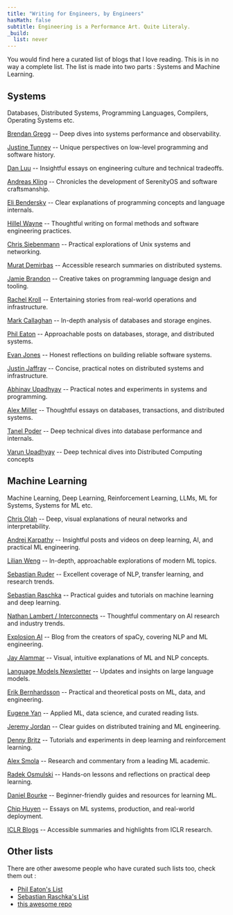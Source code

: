```yaml
---
title: "Writing for Engineers, by Engineers"
hasMath: false
subtitle: Engineering is a Performance Art. Quite Literaly.  
_build:
  list: never
---
```


You would find here a curated list of blogs that I love reading. This is in no way a complete list. 
The list is made into two parts : Systems and Machine Learning. 
## Systems  
Databases, Distributed Systems, Programming Languages, Compilers, Operating Systems etc. 

[Brendan Gregg](https://www.brendangregg.com/blog) -- Deep dives into systems performance and observability.

[Justine Tunney](https://justine.lol) -- Unique perspectives on low-level programming and software history.

[Dan Luu](https://danluu.com/) -- Insightful essays on engineering culture and technical tradeoffs.

[Andreas Kling](https://awesomekling.github.io/) -- Chronicles the development of SerenityOS and software craftsmanship.

[Eli Bendersky](https://eli.thegreenplace.net/) -- Clear explanations of programming concepts and language internals.

[Hillel Wayne](https://www.hillelwayne.com/) -- Thoughtful writing on formal methods and software engineering practices.

[Chris Siebenmann](https://utcc.utoronto.ca/~cks/space/blog/) -- Practical explorations of Unix systems and networking.

[Murat Demirbas](https://muratbuffalo.blogspot.com/) -- Accessible research summaries on distributed systems.

[Jamie Brandon](https://scattered-thoughts.net/) -- Creative takes on programming language design and tooling.

[Rachel Kroll](https://rachelbythebay.com/w/) -- Entertaining stories from real-world operations and infrastructure.

[Mark Callaghan](http://smalldatum.blogspot.com/) -- In-depth analysis of databases and storage engines.

[Phil Eaton](https://eatonphil.com/blog.html) -- Approachable posts on databases, storage, and distributed systems.

[Evan Jones](https://www.evanjones.ca/) -- Honest reflections on building reliable software systems. 

[Justin Jaffray](https://buttondown.com/jaffray/archive/) -- Concise, practical notes on distributed systems and infrastructure.

[Abhinav Upadhyay](https://blog.codingconfessions.com) -- Practical notes and experiments in systems and programming. 

[Alex Miller](https://transactional.blog) -- Thoughtful essays on databases, transactions, and distributed systems. 

[Tanel Poder](https://tanelpoder.com) -- Deep technical dives into database performance and internals. 

[Varun Upadhyay](https://distributed-computing-musings.com) -- Deep technical dives into Distributed Computing concepts
## Machine Learning 
Machine Learning, Deep Learning, Reinforcement Learning, LLMs, ML for Systems, Systems for ML etc. 

[Chris Olah](https://colah.github.io/) -- Deep, visual explanations of neural networks and interpretability.

[Andrej Karpathy](https://karpathy.ai/) -- Insightful posts and videos on deep learning, AI, and practical ML engineering.

[Lilian Weng](https://lilianweng.github.io/lil-log/) -- In-depth, approachable explorations of modern ML topics.

[Sebastian Ruder](https://ruder.io/) -- Excellent coverage of NLP, transfer learning, and research trends.

[Sebastian Raschka](https://sebastianraschka.com/blog/) -- Practical guides and tutorials on machine learning and deep learning.

[Nathan Lambert / Interconnects](https://www.interconnects.ai/) -- Thoughtful commentary on AI research and industry trends.

[Explosion AI](https://explosion.ai/) -- Blog from the creators of spaCy, covering NLP and ML engineering.

[Jay Alammar](https://jalammar.github.io/) -- Visual, intuitive explanations of ML and NLP concepts.

[Language Models Newsletter](https://newsletter.languagemodels.co/) -- Updates and insights on large language models.

[Erik Bernhardsson](https://erikbern.com/) -- Practical and theoretical posts on ML, data, and engineering.

[Eugene Yan](https://eugeneyan.com/writing/aireadingclub/) -- Applied ML, data science, and curated reading lists.

[Jeremy Jordan](https://www.jeremyjordan.me/distributed-training/) -- Clear guides on distributed training and ML engineering.

[Denny Britz](https://dennybritz.com/) -- Tutorials and experiments in deep learning and reinforcement learning.

[Alex Smola](https://alex.smola.org/blog.html) -- Research and commentary from a leading ML academic.

[Radek Osmulski](https://radekosmulski.com/) -- Hands-on lessons and reflections on practical deep learning.

[Daniel Bourke](https://www.mrdbourke.com/) -- Beginner-friendly guides and resources for learning ML.

[Chip Huyen](https://huyenchip.com/blog/) -- Essays on ML systems, production, and real-world deployment.

[ICLR Blogs](https://iclr-blogposts.github.io/2025/blog/index.html) -- Accessible summaries and highlights from ICLR research.
## Other lists 
There are other awesome people who have curated such lists too, check them out : 
- [Phil Eaton's List](https://eatonphil.com/blogs.html) 
- [Sebastian Raschka's List](https://magazine.sebastianraschka.com/recommendations)
- [this awesome repo](https://github.com/kilimchoi/engineering-blogs) 


